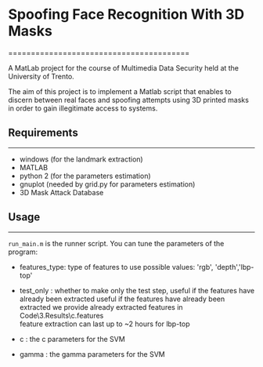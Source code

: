# Spoofing Face Recognition With 3D Masks
========================================

A MatLab project for the course of Multimedia Data Security held at the University of Trento.

The aim of this project is to implement a Matlab script that enables to discern between real faces and spoofing attempts using 3D printed masks in order to gain illegitimate access to systems.




## Requirements
---------------

- windows (for the landmark extraction)
- MATLAB
- python 2 (for the parameters estimation)
- gnuplot (needed by grid.py for parameters estimation)
- 3D Mask Attack Database

## Usage
--------

`run_main.m` is the runner script.
You can tune the parameters of the program:

- features_type: type of features to use
                 possible values: 'rgb', 'depth','lbp-top'

- test_only    : whether to make only the test step, useful
                 if the features have already been extracted
                 useful if the features have already been extracted
                 we provide already extracted features in Code\3.Results\c.features\
                 feature extraction can last up to ~2 hours for lbp-top

- c            : the c parameters for the SVM

- gamma        : the gamma parameters for the SVM
